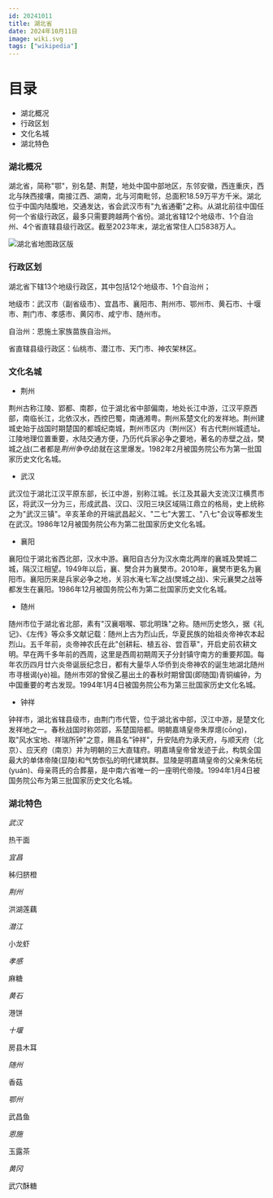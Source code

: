 ```yaml
---
id: 20241011
title: 湖北省
date: 2024年10月11日
image: wiki.svg
tags: ["wikipedia"]
---
```



# 目录

 - 湖北概况
 - 行政区划
 - 文化名城
 - 湖北特色


### 湖北概况

湖北省，简称"鄂"，别名楚、荆楚，地处中国中部地区，东邻安徽，西连重庆，西北与陕西接壤，南接江西、湖南，北与河南毗邻，总面积18.59万平方千米。湖北位于中国内陆腹地，交通发达，省会武汉市有"九省通衢"之称。从湖北前往中国任何一个省级行政区，最多只需要跨越两个省份。湖北省辖12个地级市、1个自治州、4个省直辖县级行政区。截至2023年末，湖北省常住人口5838万人。

![湖北省地图政区版](/20241011湖北省地图政区版.jpg)


### 行政区划

湖北省下辖13个地级行政区，其中包括12个地级市、1个自治州；

地级市：武汉市（副省级市）、宜昌市、襄阳市、荆州市、鄂州市、黄石市、十堰市、荆门市、孝感市、黄冈市、咸宁市、随州市。

自治州：恩施土家族苗族自治州。

省直辖县级行政区：仙桃市、潜江市、天门市、神农架林区。


### 文化名城

- 荆州

荆州古称江陵、郢都、南郡，位于湖北省中部偏南，地处长江中游，江汉平原西部，南临长江，北依汉水，西控巴蜀，南通湘粤。荆州系楚文化的发祥地。荆州建城史始于战国时期楚国的都城纪南城，荆州市区内（荆州区）有古代荆州城遗址。江陵地理位置重要，水陆交通方便，乃历代兵家必争之要地，著名的赤壁之战，樊城之战(二者都是*荆州争夺战*)就在这里爆发。1982年2月被国务院公布为第一批国家历史文化名城。

- 武汉

武汉位于湖北江汉平原东部，长江中游，别称江城。长江及其最大支流汉江横贯市区，将武汉一分为三，形成武昌、汉口、汉阳三块区域隔江鼎立的格局，史上统称之为"武汉三镇"。辛亥革命的开端武昌起义、"二七"大罢工、"八七"会议等都发生在武汉。1986年12月被国务院公布为第二批国家历史文化名城。

- 襄阳

襄阳位于湖北省西北部，汉水中游。襄阳自古分为汉水南北两岸的襄城及樊城二城，隔汉江相望。1949年以后，襄、樊合并为襄樊市。2010年，襄樊市更名为襄阳市。襄阳历来是兵家必争之地，关羽水淹七军之战(樊城之战)、宋元襄樊之战等都发生在襄阳。1986年12月被国务院公布为第二批国家历史文化名城。

- 随州

随州市位于湖北省北部，素有"汉襄咽喉、鄂北明珠"之称。随州历史悠久，据《礼记》、《左传》等众多文献记载：随州上古为烈山氏，华夏民族的始祖炎帝神农本起烈山。五千年前，炎帝神农氏在此"创耕耘、植五谷、尝百草"，开启史前农耕文明。早在两千多年前的西周，这里是西周初期周天子分封镇守南方的重要邦国。每年农历四月廿六炎帝诞辰纪念日，都有大量华人华侨到炎帝神农的诞生地湖北随州市寻根谒(yè)祖。随州市郊的曾侯乙墓出土的春秋时期曾国(即随国)青铜编钟，为中国重要的考古发现。1994年1月4日被国务院公布为第三批国家历史文化名城。

- 钟祥

钟祥市，湖北省辖县级市，由荆门市代管，位于湖北省中部，汉江中游，是楚文化发祥地之一。春秋战国时称郊郢，系楚国陪都。明朝嘉靖皇帝朱厚熜(cōng)，取"风水宝地、祥瑞所钟"之意，赐县名"钟祥"，升安陆府为承天府，与顺天府（北京）、应天府（南京）并为明朝的三大直辖府。明嘉靖皇帝曾发迹于此，构筑全国最大的单体帝陵(显陵)和气势恢弘的明代建筑群。显陵是明嘉靖皇帝的父亲朱佑杬(yuán)、母亲蒋氏的合葬墓，是中南六省唯一的一座明代帝陵。1994年1月4日被国务院公布为第三批国家历史文化名城。


### 湖北特色

*武汉*

热干面

*宜昌*

秭归脐橙

*荆州*

洪湖莲藕

*潜江*

小龙虾

*孝感*

麻糖

*黄石*

港饼

*十堰*

房县木耳

*随州*

香菇

*鄂州*

武昌鱼

*恩施*

玉露茶

*黄冈*

武穴酥糖




